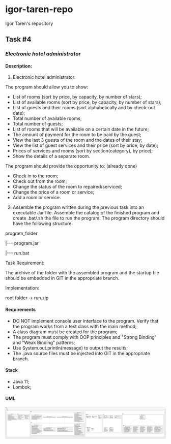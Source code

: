 # igor-taren-repo

Igor Taren's repository

## Task #4

### _Electronic hotel administrator_

#### Description:

1. Electronic hotel administrator.

The program should allow you to show:

- List of rooms (sort by price, by capacity, by number of stars);
- List of available rooms (sort by price, by capacity, by number of stars);
- List of guests and their rooms (sort alphabetically and by check-out date);
- Total number of available rooms;
- Total number of guests;
- List of rooms that will be available on a certain date in the future;
- The amount of payment for the room to be paid by the guest;
- View the last 3 guests of the room and the dates of their stay;
- View the list of guest services and their price (sort by price, by date);
- Prices of services and rooms (sort by section(category), by price);
- Show the details of a separate room.

The program should provide the opportunity to: (already done)

- Check in to the room;
- Check out from the room;
- Change the status of the room to repaired/serviced;
- Change the price of a room or service;
- Add a room or service.

2. Assemble the program written during the previous task into an executable Jar file.
   Assemble the catalog of the finished program and create .bat/.sh the file to run the program.
   The program directory should have the following structure:

program_folder

|--- program.jar

|--- run.bat

Task Requirement:

The archive of the folder with the assembled program and the startup file should be embedded in GIT in the appropriate
branch.

Implementation:

root folder -> run.zip

#### Requirements

- DO NOT implement console user interface to the program. Verify that the program works from a test class with the main
  method;
- A class diagram must be created for the program;
- The program must comply with OOP principles and "Strong Binding" and "Weak Binding" patterns;
- Use System.out.println(message) to output the results;
- The .java source files must be injected into GIT in the appropriate branch.

#### Stack

- Java 11;
- Lombok;

#### UML

![TASK_4.png](TASK_4.png)

